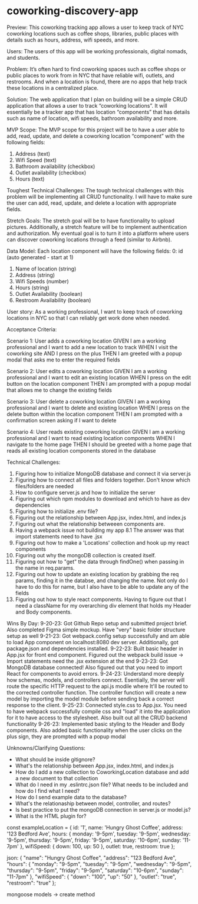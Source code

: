 # coworking-discovery-app
Preview: This coworking tracking app allows a user to keep track of NYC coworking locations such as coffee shops, libraries, public places with details such as hours, address, wifi speeds, and more. 

Users: The users of this app will be working professionals, digital nomads, and students.

Problem: It’s often hard to find coworking spaces such as coffee shops or public places to work from in NYC that have reliable wifi, outlets, and restrooms. And when a location is found, there are no apps that help track these locations in a centralized place.  

Solution: The web application that I plan on building will be a simple CRUD application that allows a user to track “coworking locations”. It will essentially be a tracker app that has location “components” that has details such as name of location, wifi speeds, bathroom availability and more.  

MVP Scope: The MVP scope for this project will be to have a user able to add, read, update, and delete a coworking location “component” with the following fields: 
1. Address (text)
2. Wifi Speed (text)
3. Bathroom availability (checkbox)
4. Outlet availability (checkbox)
5. Hours (text)

Toughest Technical Challenges: The tough technical challenges with this problem will be implementing all CRUD functionality. I will have to make sure the user can add, read, update, and delete a location with appropriate fields. 

Stretch Goals: The stretch goal will be to have functionality to upload pictures. Additionally, a stretch feature will be to  implement authentication and authorization. My eventual goal is to turn it into a platform where users can discover coworking locations through a feed (similar to Airbnb). 

Data Model: 
Each location component will have the following fields:
0: id (auto generated - start at 1)
1. Name of location (string)
2. Address (string)
3. Wifi Speeds (number)
4. Hours (string)
5. Outlet Availability (boolean)
6. Restroom Availability (boolean)

User story: 
As a working professional, I want to keep track of coworking locations in NYC so that I can reliably get work done when needed.

Acceptance Criteria: 

Scenario 1: User adds a coworking location
GIVEN I am a working professional and I want to add a new location to track
WHEN I visit the coworking site
AND I press on the plus
THEN I am greeted with a popup modal that asks me to enter the required fields

Scenario 2: User edits a coworking location
GIVEN I am a working professional and I want to edit an existing location
WHEN I press on the edit button on the location component
THEN I am prompted with a popup modal that allows me to change the existing fields

Scenario 3: User delete a coworking location
GIVEN I am a working professional and I want to delete and existing location
WHEN I press on the delete button within the location component
THEN I am prompted with a confirmation screen asking if I want to delete

Scenario 4: User reads existing coworking location
GIVEN I am a working professional and I want to read existing location components
WHEN I navigate to the home page
THEN I should be greeted with a home page that reads all existing location components stored in the database


Technical Challenges:
1. Figuring how to initialize MongoDB database and connect it via server.js
2. Figuring how to connect all files and folders together. Don't know which files/folders are needed
3. How to configure server.js and how to initialize the server
4. Figuring out which npm modules to download and which to have as dev dependencies
5. Figuring how to initialize .env file?
6. Figuring out the relationship between App.jsx, index.html, and index.js
7. Figuring out what the relationship betweeen components are. 
8. Having a webpack issue not building my app
  8.1 The answer was that import statements need to have .jsx
9. Figuring out how to make a 'Locations' collection and hook up my react components
10. Figuring out why the mongoDB collection is created itself. 
11. Figuring out how to "get" the data through findOne() when passing in the name in req.params.
12. Figuring out how to update an existing location by grabbing the req params, finding it in the databse, and changing the name. Not only do I have to do this for name, but I also have to be able to update any of the fields
13. Figuring out how to style react components. Having to figure out that I need a className for my overarching div element that holds my Header and Body components.


Wins By Day: 
9-20-23: Got Github Repo setup and submitted project brief. Also completed Figma simple mockup. Have "very" basic folder structure setup as well
9-21-23: Got webpack.config setup successfully and am able to load App component on localhost:8080 dev server. Additionally, got package.json and dependencies installed. 
9-22-23: Built basic header in App.jsx for front end component. Figured out the webpack build issue -> Import statements need the .jsx extension at the end
9-23-23: Got MongoDB database connected! Also figured out that you need to import React for components to avoid errors.
9-24-23: Understand more deeply how schemas, models, and controllers connect. Esentially, the server will route the specific HTTP request to the api.js modile where It'll be routed to the corrected controller function. The controller function will create a new model by importing the model module before sending back a correct response to the client.
9-25-23: Connected style.css to App.jsx. You need to have webpack successfully compile css and "load" it into the application for it to have access to the stylesheet. Also built out all the CRUD backend functionality
9-26-23: Implemented basic styling to the Header and Body components. Also added basic functionality when the user clicks on the plus sign, they are prompted with a popup modal

Unknowns/Clarifying Questions: 
- What should be inside gitignore?
- What's the relationship between App.jsx, index.html, and index.js
- How do I add a new collection to CoworkingLocation database and add a new document to that collection 
- What do I need in my .eslintrc.json file? What needs to be included and how do I find what I need?
- How do I send example data to the database?
- What's the relationaship between model, controller, and routes?
- Is best practice to put the mongoDB connection in server.js or model.js?
- What is the HTML plugin for?


const exampleLocation = { 
  id: '1',
  name: 'Hungry Ghost Coffee',
  address: '123 Bedford Ave',
  hours: {
    monday: '9-5pm',
    tuesday: '9-5pm',
    wednesday: '9-5pm',
    thursday: '9-5pm',
    friday: '9-5pm',
    saturday: '10-6pm',
    sunday: '11-7pm'
  },
  wifiSpeed: {
    down: 100, 
    up: 50
  },
  outlet: true,
  restroom: true
};

json: 
{ 
  "name": "Hungry Ghost Coffee",
  "address": "123 Bedford Ave",
  "hours": {
    "monday": "9-5pm",
    "tuesday": "9-5pm",
    "wednesday": "9-5pm",
    "thursday": "9-5pm",
    "friday": "9-5pm",
    "saturday": "10-6pm",
    "sunday": "11-7pm"
  },
  "wifiSpeed": {
    "down": "100", 
    "up": "50"
  },
  "outlet": "true",
  "restroom": "true"
};


mongoose models -> create method
